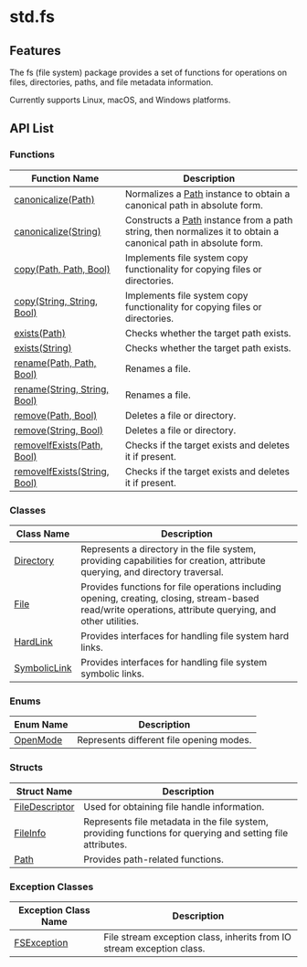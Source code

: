 # std.fs

## Features

The fs (file system) package provides a set of functions for operations on files, directories, paths, and file metadata information.

Currently supports Linux, macOS, and Windows platforms.

## API List

### Functions

| Function Name | Description |
| --------------------------------- | ---------------------------------- |
| [canonicalize(Path)](./fs_package_api/fs_package_funcs.md#func-canonicalizepath) | Normalizes a [Path](./fs_package_api/fs_package_structs.md#struct-path) instance to obtain a canonical path in absolute form. |
| [canonicalize(String)](./fs_package_api/fs_package_funcs.md#func-canonicalizestring) | Constructs a [Path](./fs_package_api/fs_package_structs.md#struct-path) instance from a path string, then normalizes it to obtain a canonical path in absolute form. |
| [copy(Path, Path, Bool)](./fs_package_api/fs_package_funcs.md#func-copypath-path-bool)| Implements file system copy functionality for copying files or directories. |
| [copy(String, String, Bool)](./fs_package_api/fs_package_funcs.md#func-copystring-string-bool)| Implements file system copy functionality for copying files or directories. |
| [exists(Path)](./fs_package_api/fs_package_funcs.md#func-existspath) | Checks whether the target path exists. |
| [exists(String)](./fs_package_api/fs_package_funcs.md#func-existsstring) | Checks whether the target path exists. |
| [rename(Path, Path, Bool)](./fs_package_api/fs_package_funcs.md#func-renamepath-path-bool)| Renames a file. |
| [rename(String, String, Bool)](./fs_package_api/fs_package_funcs.md#func-renamestring-string-bool)| Renames a file. |
| [remove(Path, Bool)](./fs_package_api/fs_package_funcs.md#func-removepath-bool)| Deletes a file or directory. |
| [remove(String, Bool)](./fs_package_api/fs_package_funcs.md#func-removestring-bool)| Deletes a file or directory. |
| [removeIfExists(Path, Bool)](./fs_package_api/fs_package_funcs.md#func-removeifexistspath-bool)| Checks if the target exists and deletes it if present. |
| [removeIfExists(String, Bool)](./fs_package_api/fs_package_funcs.md#func-removeifexistsstring-bool)| Checks if the target exists and deletes it if present. |

### Classes

| Class Name | Description |
| --------------------------------- | ---------------------------------- |
| [Directory](./fs_package_api/fs_package_classes.md#class-directory) | Represents a directory in the file system, providing capabilities for creation, attribute querying, and directory traversal. |
| [File](./fs_package_api/fs_package_classes.md#class-file) | Provides functions for file operations including opening, creating, closing, stream-based read/write operations, attribute querying, and other utilities. |
| [HardLink](./fs_package_api/fs_package_classes.md#class-hardlink) | Provides interfaces for handling file system hard links. |
| [SymbolicLink](./fs_package_api/fs_package_classes.md#class-symbolicLink) | Provides interfaces for handling file system symbolic links. |

### Enums

| Enum Name | Description |
| --------------------------- | ------------------------ |
| [OpenMode](./fs_package_api/fs_package_enums.md#enum-openmode) | Represents different file opening modes. |

### Structs

| Struct Name | Description |
| --------------------------- | ------------------------ |
| [FileDescriptor](./fs_package_api/fs_package_structs.md#struct-filedescriptor) | Used for obtaining file handle information. |
| [FileInfo](./fs_package_api/fs_package_structs.md#struct-fileinfo) | Represents file metadata in the file system, providing functions for querying and setting file attributes. |
| [Path](./fs_package_api/fs_package_structs.md#struct-path) | Provides path-related functions. |

### Exception Classes

| Exception Class Name | Description |
| --------------------------- | ------------------------ |
| [FSException](./fs_package_api/fs_package_exceptions.md#class-fsexception) | File stream exception class, inherits from IO stream exception class. |
